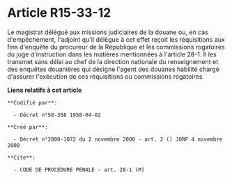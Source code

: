 # Article R15-33-12

Le magistrat délégué aux missions judiciaires de la douane ou, en cas d'empêchement, l'adjoint qu'il délègue à cet effet
reçoit les réquisitions aux fins d'enquête du procureur de la République et les commissions rogatoires du juge d'instruction
dans les matières mentionnées à l'article 28-1. Il les transmet sans délai au chef de la direction nationale du renseignement
et des enquêtes douanières qui désigne l'agent des douanes habilité chargé d'assurer l'exécution de ces réquisitions ou
commissions rogatoires.

**Liens relatifs à cet article**

	**Codifié par**:

	  - Décret n°58-358 1958-04-02

	**Créé par**:

	  - Décret n°2000-1072 du 2 novembre 2000 - art. 2 () JORF 4 novembre 2000

	**Cite**:

	  - CODE DE PROCEDURE PENALE - art. 28-1 (M)
